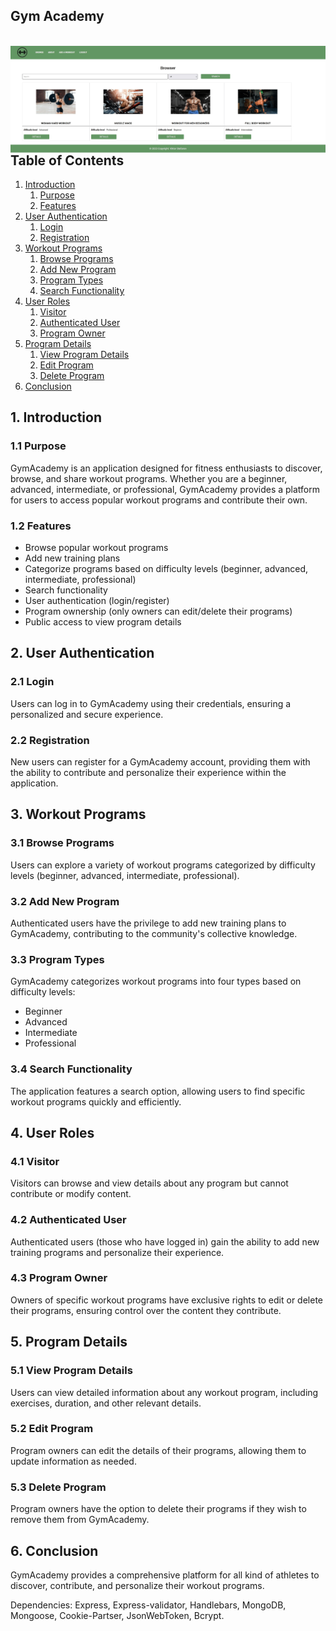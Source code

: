 <h2 align="left">Gym Academy</h2>
<br>
<img align="left" src="./site-review/gif.gif" />
<br>


## Table of Contents

1. [Introduction](#1-introduction)
   1. [Purpose](#11-purpose)
   2. [Features](#12-features)
2. [User Authentication](#2-user-authentication)
   1. [Login](#21-login)
   2. [Registration](#22-registration)
3. [Workout Programs](#3-workout-programs)
   1. [Browse Programs](#31-browse-programs)
   2. [Add New Program](#32-add-new-program)
   3. [Program Types](#33-program-types)
   4. [Search Functionality](#34-search-functionality)
4. [User Roles](#4-user-roles)
   1. [Visitor](#41-visitor)
   2. [Authenticated User](#42-authenticated-user)
   3. [Program Owner](#43-program-owner)
5. [Program Details](#5-program-details)
   1. [View Program Details](#51-view-program-details)
   2. [Edit Program](#52-edit-program)
   3. [Delete Program](#53-delete-program)
6. [Conclusion](#6-conclusion)

## 1. Introduction

### 1.1 Purpose
GymAcademy is an application designed for fitness enthusiasts to discover, browse, and share workout programs. Whether you are a beginner, advanced, intermediate, or professional, GymAcademy provides a platform for users to access popular workout programs and contribute their own.

### 1.2 Features
- Browse popular workout programs
- Add new training plans
- Categorize programs based on difficulty levels (beginner, advanced, intermediate, professional)
- Search functionality
- User authentication (login/register)
- Program ownership (only owners can edit/delete their programs)
- Public access to view program details

## 2. User Authentication

### 2.1 Login
Users can log in to GymAcademy using their credentials, ensuring a personalized and secure experience.

### 2.2 Registration
New users can register for a GymAcademy account, providing them with the ability to contribute and personalize their experience within the application.

## 3. Workout Programs

### 3.1 Browse Programs
Users can explore a variety of workout programs categorized by difficulty levels (beginner, advanced, intermediate, professional).

### 3.2 Add New Program
Authenticated users have the privilege to add new training plans to GymAcademy, contributing to the community's collective knowledge.

### 3.3 Program Types
GymAcademy categorizes workout programs into four types based on difficulty levels:
- Beginner
- Advanced
- Intermediate
- Professional

### 3.4 Search Functionality
The application features a search option, allowing users to find specific workout programs quickly and efficiently.

## 4. User Roles

### 4.1 Visitor
Visitors can browse and view details about any program but cannot contribute or modify content.

### 4.2 Authenticated User
Authenticated users (those who have logged in) gain the ability to add new training programs and personalize their experience.

### 4.3 Program Owner
Owners of specific workout programs have exclusive rights to edit or delete their programs, ensuring control over the content they contribute.

## 5. Program Details

### 5.1 View Program Details
Users can view detailed information about any workout program, including exercises, duration, and other relevant details.

### 5.2 Edit Program
Program owners can edit the details of their programs, allowing them to update information as needed.

### 5.3 Delete Program
Program owners have the option to delete their programs if they wish to remove them from GymAcademy.

## 6. Conclusion

GymAcademy provides a comprehensive platform for all kind of athletes to discover, contribute, and personalize their workout programs.

Dependencies: Express, Express-validator, Handlebars, MongoDB, Mongoose, Cookie-Partser, JsonWebToken, Bcrypt.

